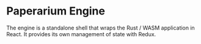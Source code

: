 # Paperarium Engine

The engine is a standalone shell that wraps the Rust / WASM application in
React. It provides its own management of state with Redux.
